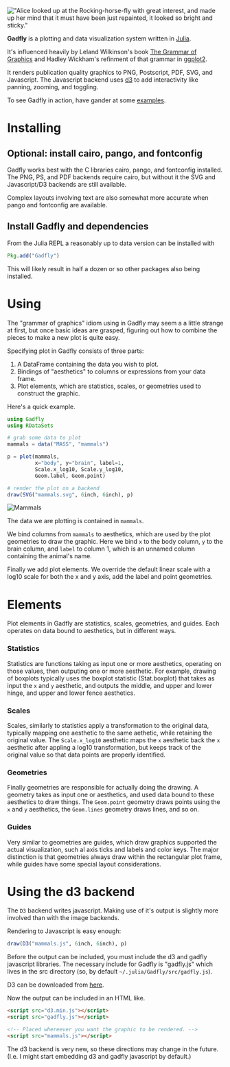 
!["Alice looked up at the Rocking-horse-fly with great interest, and made up her
mind that it must have been just repainted, it looked so bright and sticky."](http://dcjones.github.com/Gadfly.jl/rockinghorsefly.png)

**Gadfly** is a plotting and data visualization system written in
[Julia](http://julialang.org/).

It's influenced heavily by Leland Wilkinson's book
[The Grammar of Graphics](http://www.cs.uic.edu/~wilkinson/TheGrammarOfGraphics/GOG.html)
and Hadley Wickham's refinment of that grammar in
[ggplot2](http://ggplot2.org/).

It renders publication quality graphics to PNG, Postscript, PDF, SVG, and
Javascript. The Javascript backend uses [d3](http://d3js.org/) to add
interactivity like panning, zooming, and toggling.

To see Gadfly in action, have gander at some [examples](http://dcjones.github.io/Gadfly.jl/doc/).

# Installing

## Optional: install cairo, pango, and fontconfig

Gadfly works best with the C libraries cairo, pango, and fontconfig installed.
The PNG, PS, and PDF backends require cairo, but without it the SVG and
Javascript/D3 backends are still available.

Complex layouts involving text are also somewhat more accurate when pango and
fontconfig are available.

## Install Gadfly and dependencies

From the Julia REPL a reasonably up to data version can be installed with

```julia
Pkg.add("Gadfly")
```

This will likely result in half a dozen or so other packages also being
installed.

# Using

The "grammar of graphics" idiom using in Gadfly may seem a a little strange at
first, but once basic ideas are grasped, figuring out how to combine the pieces
to make a new plot is quite easy.

Specifying plot in Gadfly consists of three parts:

  1. A DataFrame containing the data you wish to plot.
  2. Bindings of "aesthetics" to columns or expressions from your data frame.
  3. Plot elements, which are statistics, scales, or geometries used to
     construct the graphic.

Here's a quick example.

```julia
using Gadfly
using RDataSets

# grab some data to plot
mammals = data("MASS", "mammals")

p = plot(mammals,
         x="body", y="brain", label=1,
         Scale.x_log10, Scale.y_log10,
         Geom.label, Geom.point)

# render the plot on a backend
draw(SVG("mammals.svg", 6inch, 6inch), p)
```

![Mammals](http://dcjones.github.com/Gadfly.jl/mammals.svg)


The data we are plotting is contained in `mammals`.

We bind columns from `mammals` to aesthetics, which are used by the plot
geometries to draw the graphic. Here we bind `x` to the body column, `y` to the
brain column, and `label` to column 1, which is an unnamed column containing the
animal's name.

Finally we add plot elements. We override the default linear scale with a log10
scale for both the x and y axis, add the label and point geometries.

# Elements

Plot elements in Gadfly are statistics, scales, geometries, and guides. Each
operates on data bound to aesthetics, but in different ways.

### Statistics

Statistics are functions taking as input one or more aesthetics, operating on
those values, then outputing one or more aesthetic. For example, drawing of
boxplots typically uses the boxplot statistic (Stat.boxplot) that takes as input
the `x` and `y` aesthetic, and outputs the middle, and upper and lower hinge,
and upper and lower fence aesthetics.

### Scales

Scales, similarly to statistics apply a transformation to the original data,
typically mapping one aesthetic to the same aethetic, while retaining the
original value. The `Scale.x_log10` aesthetic maps the `x` aesthetic back the
`x` aesthetic after appling a log10 transformation, but keeps track of the
original value so that data points are properly identified.

### Geometries

Finally geometries are responsible for actually doing the drawing. A geometry
takes as input one or aesthetics, and used data bound to these aesthetics to
draw things. The `Geom.point` geometry draws points using the `x` and `y`
aesthetics, the `Geom.lines` geometry draws lines, and so on.

### Guides

Very similar to geometries are guides, which draw graphics supported the actual
visualization, such al axis ticks and labels and color keys. The major
distinction is that geometries always draw within the rectangular plot frame,
while guides have some special layout considerations.


# Using the d3 backend

The `D3` backend writes javascript. Making use of it's output is slightly more
involved than with the image backends.

Rendering to Javascript is easy enough:

```julia
draw(D3("mammals.js", 6inch, 6inch), p)
```

Before the output can be included, you must include the d3 and gadfly javascript
libraries. The necessary include for Gadfly is "gadfly.js" which lives in the
src directory (so, by default `~/.julia/Gadfly/src/gadfly.js`).

D3 can be downloaded from [here](http://d3js.org/d3.v3.zip).

Now the output can be included in an HTML like.

```html
<script src="d3.min.js"></script>
<script src="gadfly.js"></script>

<!-- Placed whereever you want the graphic to be rendered. -->
<script src="mammals.js"></script>
```

The d3 backend is very new, so these directions may change in the future. (I.e.
I might start embedding d3 and gadfly javascript by default.)

